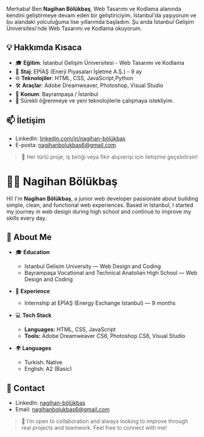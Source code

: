 
Merhaba! Ben **Nagihan Bölükbaş**, Web Tasarımı ve Kodlama alanında kendini geliştirmeye devam eden bir geliştiriciyim. İstanbul'da yaşıyorum ve bu alandaki yolculuğuma lise yıllarımda başladım.
Şu anda İstanbul Gelişim Üniversitesi'nde Web Tasarımı ve Kodlama okuyorum.

## 💡 Hakkımda Kısaca

- 🎓 **Eğitim**: İstanbul Gelişim Üniversitesi - Web Tasarımı ve Kodlama  
- 💼 **Staj**: EPİAŞ (Enerji Piyasaları İşletme A.Ş.) – 9 ay  
- 🌐 **Teknolojiler**: HTML, CSS, JavaScript,Python
- 🛠️ **Araçlar**: Adobe Dreamweaver, Photoshop, Visual Studio 
- 📍 **Konum**: Bayrampaşa / İstanbul  
- 🌱 Sürekli öğrenmeye ve yeni teknolojilerle çalışmaya istekliyim.

## 📫 İletişim

- LinkedIn: [linkedin.com/in/nagihan-bölükbaş](https://linkedin.com/in/nagihan-bölükbaş)  
- E-posta: nagihanbolukbas6@gmail.com

> 💬 Her türlü proje, iş birliği veya fikir alışverişi için iletişime geçebilirsin!

# 👩‍💻 Nagihan Bölükbaş

Hi! I'm **Nagihan Bölükbaş**, a junior web developer passionate about building simple, clean, and functional web experiences. Based in Istanbul, I started my journey in web design during high school and continue to improve my skills every day.

## 📌 About Me

- 🎓 **Education**  
  - Istanbul Gelisim University — Web Design and Coding  
  - Bayrampaşa Vocational and Technical Anatolian High School — Web Design and Coding

- 💼 **Experience**  
  - Internship at EPİAŞ (Energy Exchange Istanbul) — 9 months

- 💻 **Tech Stack**  
  - **Languages:** HTML, CSS, JavaScript  
  - **Tools:** Adobe Dreamweaver CS6, Photoshop CS6, Visual Studio

- 🌍 **Languages**  
  - Turkish: Native  
  - English: A2 (Basic)

## 🔗 Contact

- LinkedIn: [nagihan-bölükbaş](https://linkedin.com/in/nagihan-bölükbaş)  
- Email: nagihanbolukbas6@gmail.com

> 📌 I’m open to collaboration and always looking to improve through real projects and teamwork. Feel free to connect with me!

